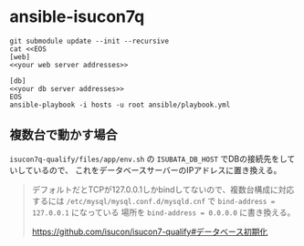 # ansible-isucon7q

```
git submodule update --init --recursive
cat <<EOS
[web]
<<your web server addresses>>

[db]
<<your db server addresses>>
EOS
ansible-playbook -i hosts -u root ansible/playbook.yml
```


## 複数台で動かす場合

`isucon7q-qualify/files/app/env.sh` の `ISUBATA_DB_HOST` でDBの接続先をしていしているので、
これをデータベースサーバーのIPアドレスに置き換える。

> デフォルトだとTCPが127.0.0.1しかbindしてないので、複数台構成に対応するには
> `/etc/mysql/mysql.conf.d/mysqld.cnf` で `bind-address = 127.0.0.1` になっている
> 場所を `bind-address = 0.0.0.0` に書き換える。
>
> https://github.com/isucon/isucon7-qualify#データベース初期化

